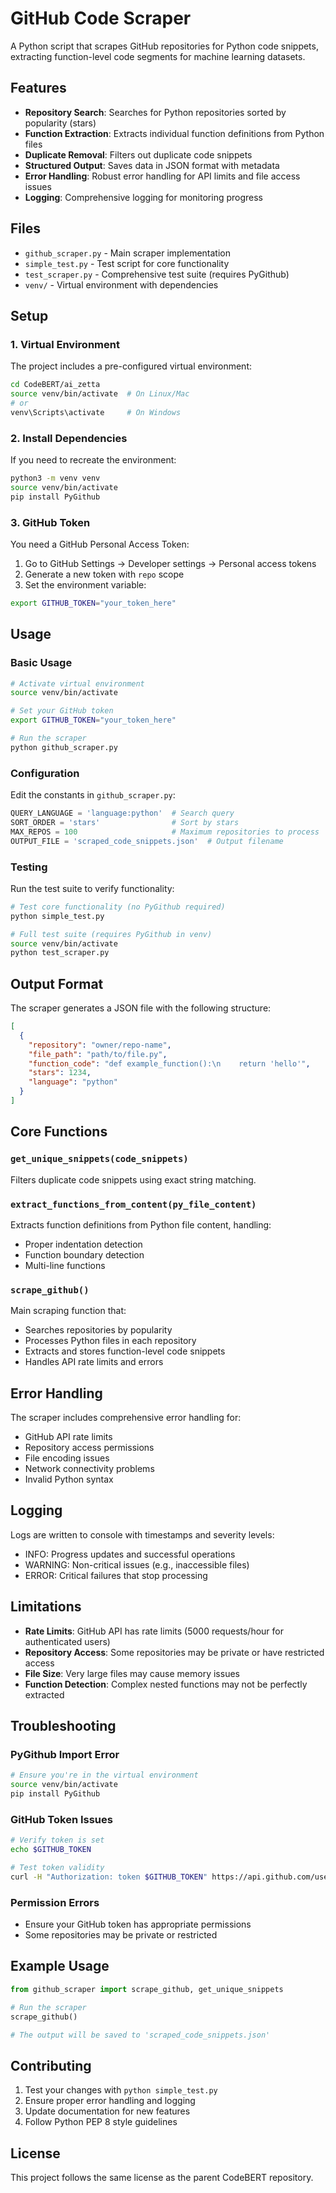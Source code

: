 # GitHub Code Scraper

A Python script that scrapes GitHub repositories for Python code snippets, extracting function-level code segments for machine learning datasets.

## Features

- **Repository Search**: Searches for Python repositories sorted by popularity (stars)
- **Function Extraction**: Extracts individual function definitions from Python files
- **Duplicate Removal**: Filters out duplicate code snippets
- **Structured Output**: Saves data in JSON format with metadata
- **Error Handling**: Robust error handling for API limits and file access issues
- **Logging**: Comprehensive logging for monitoring progress

## Files

- `github_scraper.py` - Main scraper implementation
- `simple_test.py` - Test script for core functionality
- `test_scraper.py` - Comprehensive test suite (requires PyGithub)
- `venv/` - Virtual environment with dependencies

## Setup

### 1. Virtual Environment

The project includes a pre-configured virtual environment:

```bash
cd CodeBERT/ai_zetta
source venv/bin/activate  # On Linux/Mac
# or
venv\Scripts\activate     # On Windows
```

### 2. Install Dependencies

If you need to recreate the environment:

```bash
python3 -m venv venv
source venv/bin/activate
pip install PyGithub
```

### 3. GitHub Token

You need a GitHub Personal Access Token:

1. Go to GitHub Settings → Developer settings → Personal access tokens
2. Generate a new token with `repo` scope
3. Set the environment variable:

```bash
export GITHUB_TOKEN="your_token_here"
```

## Usage

### Basic Usage

```bash
# Activate virtual environment
source venv/bin/activate

# Set your GitHub token
export GITHUB_TOKEN="your_token_here"

# Run the scraper
python github_scraper.py
```

### Configuration

Edit the constants in `github_scraper.py`:

```python
QUERY_LANGUAGE = 'language:python'  # Search query
SORT_ORDER = 'stars'                # Sort by stars
MAX_REPOS = 100                     # Maximum repositories to process
OUTPUT_FILE = 'scraped_code_snippets.json'  # Output filename
```

### Testing

Run the test suite to verify functionality:

```bash
# Test core functionality (no PyGithub required)
python simple_test.py

# Full test suite (requires PyGithub in venv)
source venv/bin/activate
python test_scraper.py
```

## Output Format

The scraper generates a JSON file with the following structure:

```json
[
  {
    "repository": "owner/repo-name",
    "file_path": "path/to/file.py",
    "function_code": "def example_function():\n    return 'hello'",
    "stars": 1234,
    "language": "python"
  }
]
```

## Core Functions

### `get_unique_snippets(code_snippets)`
Filters duplicate code snippets using exact string matching.

### `extract_functions_from_content(py_file_content)`
Extracts function definitions from Python file content, handling:
- Proper indentation detection
- Function boundary detection
- Multi-line functions

### `scrape_github()`
Main scraping function that:
- Searches repositories by popularity
- Processes Python files in each repository
- Extracts and stores function-level code snippets
- Handles API rate limits and errors

## Error Handling

The scraper includes comprehensive error handling for:
- GitHub API rate limits
- Repository access permissions
- File encoding issues
- Network connectivity problems
- Invalid Python syntax

## Logging

Logs are written to console with timestamps and severity levels:
- INFO: Progress updates and successful operations
- WARNING: Non-critical issues (e.g., inaccessible files)
- ERROR: Critical failures that stop processing

## Limitations

- **Rate Limits**: GitHub API has rate limits (5000 requests/hour for authenticated users)
- **Repository Access**: Some repositories may be private or have restricted access
- **File Size**: Very large files may cause memory issues
- **Function Detection**: Complex nested functions may not be perfectly extracted

## Troubleshooting

### PyGithub Import Error
```bash
# Ensure you're in the virtual environment
source venv/bin/activate
pip install PyGithub
```

### GitHub Token Issues
```bash
# Verify token is set
echo $GITHUB_TOKEN

# Test token validity
curl -H "Authorization: token $GITHUB_TOKEN" https://api.github.com/user
```

### Permission Errors
- Ensure your GitHub token has appropriate permissions
- Some repositories may be private or restricted

## Example Usage

```python
from github_scraper import scrape_github, get_unique_snippets

# Run the scraper
scrape_github()

# The output will be saved to 'scraped_code_snippets.json'
```

## Contributing

1. Test your changes with `python simple_test.py`
2. Ensure proper error handling and logging
3. Update documentation for new features
4. Follow Python PEP 8 style guidelines

## License

This project follows the same license as the parent CodeBERT repository.
